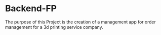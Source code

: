 # Backend-FP

The purpose of this Project is the creation of a management app for order management for a 3d printing service company.




